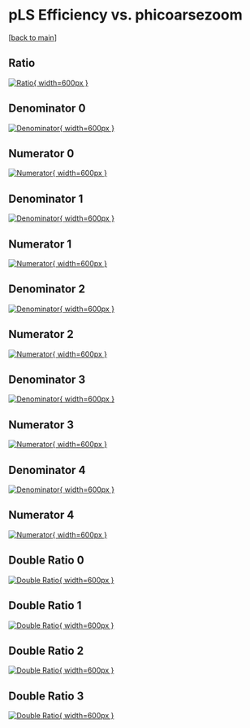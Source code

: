 # pLS Efficiency vs. phicoarsezoom

[[back to main](./)]



## Ratio

[![Ratio](../mtv/var/pLS_loweta_321_1_eff_phicoarsezoom.png){ width=600px }](../mtv/var/pLS_loweta_321_1_eff_phicoarsezoom.pdf)

## Denominator 0

[![Denominator](../mtv/den/pLS_loweta_321_1_eff_phicoarsezoom_den0.png){ width=600px }](../mtv/den/pLS_loweta_321_1_eff_phicoarsezoom_den0.pdf)

## Numerator 0

[![Numerator](../mtv/num/pLS_loweta_321_1_eff_phicoarsezoom_num0.png){ width=600px }](../mtv/num/pLS_loweta_321_1_eff_phicoarsezoom_num0.pdf)

## Denominator 1

[![Denominator](../mtv/den/pLS_loweta_321_1_eff_phicoarsezoom_den1.png){ width=600px }](../mtv/den/pLS_loweta_321_1_eff_phicoarsezoom_den1.pdf)

## Numerator 1

[![Numerator](../mtv/num/pLS_loweta_321_1_eff_phicoarsezoom_num1.png){ width=600px }](../mtv/num/pLS_loweta_321_1_eff_phicoarsezoom_num1.pdf)

## Denominator 2

[![Denominator](../mtv/den/pLS_loweta_321_1_eff_phicoarsezoom_den2.png){ width=600px }](../mtv/den/pLS_loweta_321_1_eff_phicoarsezoom_den2.pdf)

## Numerator 2

[![Numerator](../mtv/num/pLS_loweta_321_1_eff_phicoarsezoom_num2.png){ width=600px }](../mtv/num/pLS_loweta_321_1_eff_phicoarsezoom_num2.pdf)

## Denominator 3

[![Denominator](../mtv/den/pLS_loweta_321_1_eff_phicoarsezoom_den3.png){ width=600px }](../mtv/den/pLS_loweta_321_1_eff_phicoarsezoom_den3.pdf)

## Numerator 3

[![Numerator](../mtv/num/pLS_loweta_321_1_eff_phicoarsezoom_num3.png){ width=600px }](../mtv/num/pLS_loweta_321_1_eff_phicoarsezoom_num3.pdf)

## Denominator 4

[![Denominator](../mtv/den/pLS_loweta_321_1_eff_phicoarsezoom_den4.png){ width=600px }](../mtv/den/pLS_loweta_321_1_eff_phicoarsezoom_den4.pdf)

## Numerator 4

[![Numerator](../mtv/num/pLS_loweta_321_1_eff_phicoarsezoom_num4.png){ width=600px }](../mtv/num/pLS_loweta_321_1_eff_phicoarsezoom_num4.pdf)

## Double Ratio 0

[![Double Ratio](../mtv/ratio/pLS_loweta_321_1_eff_phicoarsezoom_ratio0.png){ width=600px }](../mtv/ratio/pLS_loweta_321_1_eff_phicoarsezoom_ratio0.pdf)

## Double Ratio 1

[![Double Ratio](../mtv/ratio/pLS_loweta_321_1_eff_phicoarsezoom_ratio1.png){ width=600px }](../mtv/ratio/pLS_loweta_321_1_eff_phicoarsezoom_ratio1.pdf)

## Double Ratio 2

[![Double Ratio](../mtv/ratio/pLS_loweta_321_1_eff_phicoarsezoom_ratio2.png){ width=600px }](../mtv/ratio/pLS_loweta_321_1_eff_phicoarsezoom_ratio2.pdf)

## Double Ratio 3

[![Double Ratio](../mtv/ratio/pLS_loweta_321_1_eff_phicoarsezoom_ratio3.png){ width=600px }](../mtv/ratio/pLS_loweta_321_1_eff_phicoarsezoom_ratio3.pdf)

